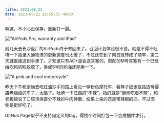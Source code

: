 ```yaml
---
title: 2023.08.21
date: 2023-08-21 20:55:35 +0800
---
```


啊这，不小心没保存，重新打一遍。

!["AirPods Pro, warranty and iPad"](https://cdn.staticaly.com/gh/Heyya-x/picx-images-hosting@master/20230825/IMG_2439.6qomnkjlfpj4.jpeg)

前几天去长沙返厂的AirPods终于寄回来了。召回计划体验很不错，就是不得不吐槽一下嘉里大通物流的更新速度也太慢了，不过还在到了南昌就转成了顺丰，第二天就直接送到手里了。才知道只有AC+是会送耳塞的，原配的M号耳塞有一个已经给吹风机吹脱胶了，换成S号的勉强还能用一下。

!["A pink and cool motorcycle"](https://cdn.staticaly.com/gh/Heyya-x/picx-images-hosting@master/20230825/IMG_2457.11wfkcxeyxgg.jpeg)

昨天下午和康康去吃红油抄手的路上看见一辆粉色摩托车，看样子应该是路边母婴店老板娘的车子，太酷了。吐槽一下江西的“不辣”，指的就是“厨师吃着不辣”，和老板娘说了口腔溃疡要分不辣的牛肉拌面，结果上来的还是带辣椒的😑。不过面倒是挺好吃了。

GitHub Page似乎不支持自定义的tag，得找个时间打包一下变成插件才行。